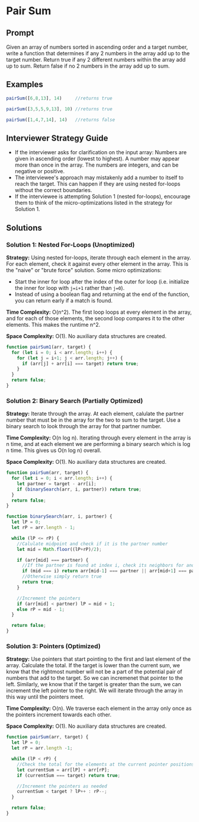 # Pair Sum

## Prompt
Given an array of numbers sorted in ascending order and a target number, write a function that determines if any 2 numbers in the array add up to the target number. Return true if any 2 different numbers within the array add up to sum. Return false if no 2 numbers in the array add up to sum.

## Examples
```javascript
pairSum([6,8,13], 14)     //returns true

pairSum([3,5,5,9,13], 10) //returns true

pairSum([1,4,7,14], 14)   //returns false
```

## Interviewer Strategy Guide

- If the interviewer asks for clarification on the input array: Numbers are given in ascending order (lowest to highest). A number may appear more than once in the array. The numbers are integers, and can be negative or positive.
- The interviewee's approach may mistakenly add a number to itself to reach the target. This can happen if they are using nested for-loops without the correct boundaries.
- If the interviewee is attempting Solution 1 (nested for-loops), encourage them to think of the micro-optimizations listed in the strategy for Solution 1.

## Solutions

### Solution 1: Nested For-Loops (Unoptimized)

**Strategy:** Using nested for-loops, iterate through each element in the array. For each element, check it against every other element in the array. This is the "naive" or "brute force" solution.
Some micro optimizations:
- Start the inner for loop after the index of the outer for loop (i.e. initialize the inner for loop with `j=i+1` rather than `j=0`).
- Instead of using a boolean flag and returning at the end of the function, you can return early if a match is found.

**Time Complexity:**  O(n^2). The first loop loops at every element in the array, and for each of those elements, the second loop compares it to the other elements. This makes the runtime n^2.

**Space Complexity:**  O(1). No auxiliary data structures are created.

```javascript
function pairSum1(arr, target) {
  for (let i = 0; i < arr.length; i++) {
    for (let j = i+1; j < arr.length; j++) {
      if (arr[j] + arr[i] === target) return true;
    }
  }
  return false;
}
```

### Solution 2: Binary Search (Partially Optimized)
**Strategy:** Iterate through the array. At each element, calulate the partner number that must be in the array for the two to sum to the target. Use a binary search to look through the array for that partner number.

**Time Complexity:** O(n log n). Iterating through every element in the array is n time, and at each element we are performing a binary search which is log n time. This gives us O(n log n) overall.

**Space Complexity:** O(1). No auxiliary data structures are created.

```javascript
function pairSum(arr, target) {
  for (let i = 0; i < arr.length; i++) {
    let partner = target - arr[i];
    if (binarySearch(arr, i, partner)) return true;
  }
  return false;
}

function binarySearch(arr, i, partner) {
  let lP = 0;
  let rP = arr.length - 1;

  while (lP <= rP) {
    //Calulate midpoint and check if it is the partner number
    let mid = Math.floor((lP+rP)/2);

    if (arr[mid] === partner) {
      //If the partner is found at index i, check its neighbors for another copy
      if (mid === i) return arr[mid-1] === partner || arr[mid+1] === partner;
      //Otherwise simply return true
      return true;
    }

    //Increment the pointers
    if (arr[mid] < partner) lP = mid + 1;
    else rP = mid - 1;
  }

  return false;
}
```

### Solution 3: Pointers (Optimized)
**Strategy:** Use pointers that start pointing to the first and last element of the array. Calculate the total. If the target is lower than the current sum, we know that the rightmost number will not be a part of the potential pair of numbers that add to the target. So we can incremenet that pointer to the left. Similarly, we know that if the target is greater than the sum, we can increment the left pointer to the right. We will iterate through the array in this way until the pointers meet.

**Time Complexity:** O(n). We traverse each element in the array only once as the pointers increment towards each other.

**Space Complexity:** O(1). No auxiliary data structures are created.

```javascript
function pairSum(arr, target) {
  let lP = 0;
  let rP = arr.length -1;

  while (lP < rP) {
    //Check the total for the elements at the current pointer positions
    let currentSum = arr[lP] + arr[rP];
    if (currentSum === target) return true;

    //Increment the pointers as needed
    currentSum < target ? lP++ : rP--;
  }

  return false;
}
```
